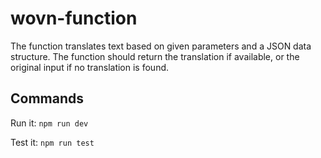 # wovn-function
The function translates text based on given parameters and a JSON data structure. The function should return the translation if available, or the original input if no translation is found.

## Commands

Run it:
`` npm run dev ``

Test it:
`` npm run test ``

